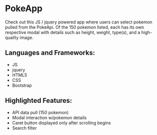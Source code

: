 # PokeApp

Check out this JS / jquery powered app where users can select pokemon pulled from the PokeApi. Of the 150 pokemon listed, each has its own respective modal with details such as height, weight, type(s), and a high-quailty image. 

## Languages and Frameworks: 

* JS 
* jquery 
* HTML5
* CSS 
* Bootstrap

## Highlighted Features: 

* API data pull (150 pokemon) 
* Modal interaction w/pokemon details
* Caret button displayed only after scrolling begins
* Search filter

